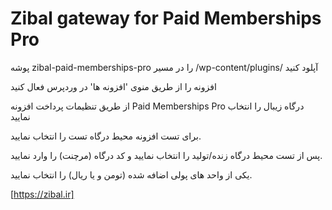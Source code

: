 # Zibal gateway for Paid Memberships Pro


پوشه zibal-paid-memberships-pro را در مسیر /wp-content/plugins/ آپلود کنید

افزونه را از طریق منوی 'افزونه ها' در وردپرس فعال کنید

از طریق تنظیمات پرداخت افزونه Paid Memberships Pro درگاه زیبال را انتخاب نمایید

برای تست افزونه محیط درگاه تست را انتخاب نمایید.

پس از تست محیط درگاه زنده/تولید را انتخاب نمایید و کد درگاه (مرچنت) را وارد نمایید.

یکی از واحد های پولی اضافه شده (تومن و یا ریال) را انتخاب نمایید.

[https://zibal.ir]
